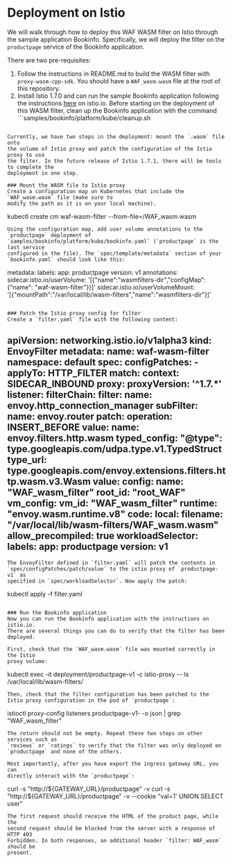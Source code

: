 # Deployment on Istio

We will walk through how to deploy this WAF WASM filter on Istio through the
sample application Bookinfo. Specifically, we will deploy the filter on the
`productpage` service of the Bookinfo application.

There are two pre-requisites:
1. Follow the instructions in README.md to build the
   WASM filter with `proxy-wasm-cpp-sdk`. You should have a
   `WAF_wasm.wasm` file at the root of this repository.
2. Install Istio 1.7.0 and can run the sample Bookinfo
   application following the instructions
   [here](https://istio.io/latest/docs/setup/getting-started/) on istio.io.
   Before starting on the deployment of this WASM filter, clean up the Bookinfo
   application with the command ```samples/bookinfo/platform/kube/cleanup.sh
```

Currently, we have two steps in the deployment: mount the `.wasm` file onto
the volume of Istio proxy and patch the configuration of the Istio proxy to use
the filter. In the future release of Istio 1.7.1, there will be tools to complete the
deployment in one step.

### Mount the WASM file to Istio proxy
Create a configuration map on Kubernetes that include the `WAF_wasm.wasm` file (make sure to
modify the path as it is on your local machine).
```
kubectl create cm waf-wasm-filter --from-file=<path-to-WAF-wasm-repo>/WAF_wasm.wasm
```
Using the configuration map, add user volume annotations to the `productpage` deployment of
`samples/bookinfo/platform/kube/bookinfo.yaml` (`productpage` is the last service
configured in the file). The `spec/template/metadata` section of your
`bookinfo.yaml` should look like this:
```
metadata:
  labels:
    app: productpage
    version: v1
  annotations:
    sidecar.istio.io/userVolume: '[{"name":"wasmfilters-dir","configMap": {"name": "waf-wasm-filter"}}]'
    sidecar.istio.io/userVolumeMount: '[{"mountPath":"/var/local/lib/wasm-filters","name":"wasmfilters-dir"}]'
```

### Patch the Istio proxy config for filter
Create a `filter.yaml` file with the following content:
```
apiVersion: networking.istio.io/v1alpha3
kind: EnvoyFilter
metadata:
  name: waf-wasm-filter
  namespace: default
spec:
  configPatches:
    - applyTo: HTTP_FILTER
      match:
        context: SIDECAR_INBOUND
        proxy:
          proxyVersion: '^1\.7.*'
        listener:
          filterChain:
            filter:
              name: envoy.http_connection_manager
              subFilter:
                name: envoy.router
      patch:
        operation: INSERT_BEFORE
        value:
          name: envoy.filters.http.wasm
          typed_config:
            "@type": type.googleapis.com/udpa.type.v1.TypedStruct
            type_url: type.googleapis.com/envoy.extensions.filters.http.wasm.v3.Wasm
            value:
             config:
               name: "WAF_wasm_filter"
               root_id: "root_WAF"
               vm_config:
                 vm_id: "WAF_wasm_filter"
                 runtime: "envoy.wasm.runtime.v8"
                 code:
                   local:
                     filename: "/var/local/lib/wasm-filters/WAF_wasm.wasm"
                 allow_precompiled: true
  workloadSelector:
    labels:
      app: productpage
      version: v1
---
```
The EnvoyFilter defined in `filter.yaml` will patch the contents in
`spec/configPatches/patch/value` to the istio proxy of `productpage-v1` as
specified in `spec/workloadSelector`. Now apply the patch:
```
kubectl apply -f filter.yaml
```

### Run the Bookinfo application
Now you can run the Bookinfo application with the instructions on istio.io.
There are several things you can do to verify that the filter has been deployed.

First, check that the `WAF_wasm.wasm` file was mounted correctly in the Istio
proxy volume:
```
kubectl exec -it deployment/productpage-v1 -c istio-proxy -- ls
/var/local/lib/wasm-filters/
```
Then, check that the filter configuration has been patched to the Istio proxy configuration in the pod of `productpage`:
```
istioctl proxy-config listeners productpage-v1-<pod-name> -o json | grep
"WAF_wasm_filter"
```
The return should not be empty. Repeat these two steps on other services such as
`reviews` or `ratings` to verify that the filter was only deployed on
`productpage` and none of the others.

Most importantly, after you have export the ingress gateway URL, you can
directly interact with the `productpage`:
```
curl -s "http://${GATEWAY_URL}/productpage" -v
curl -s "http://${GATEWAY_URL}/productpage" -v --cookie "val=1' UNION SELECT
user"
```
The first request should receive the HTML of the product page, while the
second request should be blocked from the server with a response of HTTP 403
Forbidden. In both responses, an additional header `filter: WAF_wasm` should be
present.
